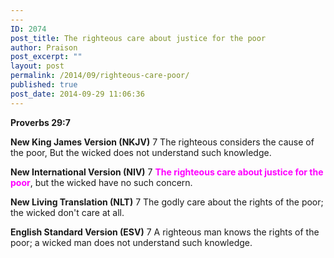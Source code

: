 ```yaml
---
---
ID: 2074
post_title: The righteous care about justice for the poor
author: Praison
post_excerpt: ""
layout: post
permalink: /2014/09/righteous-care-poor/
published: true
post_date: 2014-09-29 11:06:36
---
```

<strong>Proverbs 29:7</strong>

<strong>New King James Version (NKJV)</strong>
7 The righteous considers the cause of the poor,
But the wicked does not understand such knowledge.

<strong>New International Version (NIV)</strong>
7 <span style="color: #ff00ff;"><strong>The righteous care about justice for the poor</strong></span>, but the wicked have no such concern.

<strong>New Living Translation (NLT)</strong>
7 The godly care about the rights of the poor; the wicked don't care at all.

<strong>English Standard Version (ESV)</strong>
7 A righteous man knows the rights of the poor; a wicked man does not understand such knowledge.